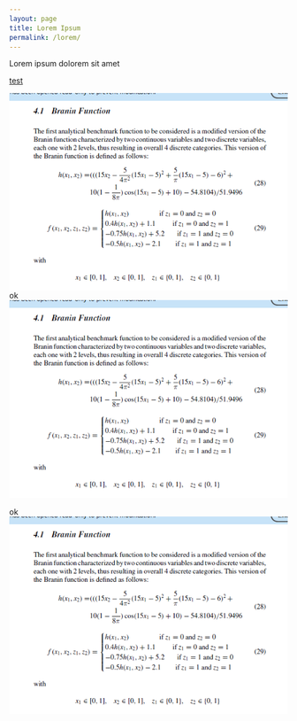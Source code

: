 ```yaml
---
layout: page
title: Lorem Ipsum
permalink: /lorem/
---
```


Lorem ipsum dolorem sit amet

[test](https://github.com/mixed-optimization-benchmark/mixed-optimization-benchmark.github.io/blob/master/generator/cases/b01_prob.py)

<img align="left" src="https://github.com/mixed-optimization-benchmark/mixed-optimization-benchmark.github.io/blob/master/Cas%20test/Branin_1.PNG" >

ok
![alt text](https://github.com/mixed-optimization-benchmark/mixed-optimization-benchmark.github.io/blob/master/Cas%20test/Branin_1.PNG)

ok
<img align="left" src="./Cas%20test/Branin_1.PNG" >
